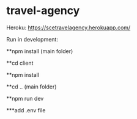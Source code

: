 # travel-agency

Heroku:
https://scetravelagency.herokuapp.com/

Run in development:

**npm install (main folder)

**cd client

**npm install

**cd .. (main folder)

**npm run dev

***add .env file
